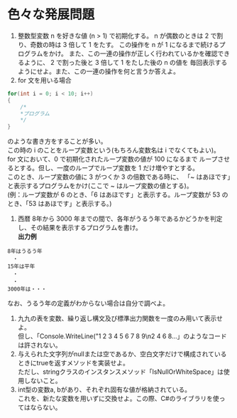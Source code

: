 # 色々な発展問題
1. 整数型変数 n を好きな値 (n > 1) で初期化する。
n が偶数のときは 2 で割り、奇数の時は 3 倍して 1 をたす。
この操作を n が 1 になるまで続けるプログラムをかけ。
また、この一連の操作が正しく行われているかを確認できるように、
2 で割った後と 3 倍して 1 をたした後の n の値を
毎回表示するようにせよ。また、この一連の操作を何と言うか答えよ。
1. for 文を用いる場合
``` csharp
for(int i = 0; i < 10; i++)
{
    /*
    *プログラム
    */
}  
```
のような書き方をすることが多い。  
この時の i のことをループ変数という(もちろん変数名は i でなくてもよい)。  
for 文において、0 で初期化されたループ変数の値が 100 になるまで
ループさせるとする。但し、一度のループでループ変数を 1 だけ増やすとする。  
このとき、ループ変数の値に 3 がつくか 3 の倍数である時に、
「~ はあほです」と表示するプログラムをかけ(ここで ~ はループ変数の値とする)。  
(例：ループ変数が 6 のとき、「6 はあほです」と表示する。ループ変数が 53 のとき、「53 はあほです」と表示する。)
1. 西暦 8年から 3000 年までの間で、各年がうるう年であるかどうかを判定し、その結果を表示するプログラムを書け。  
**出力例**
```
8年はうるう年
　・
15年は平年
　・
　・
3000年は・・・
```
なお、うるう年の定義がわからない場合は自分で調べよ。
1. 九九の表を変数、繰り返し構文及び標準出力関数を一度のみ用いて表示せよ。  
但し、「Console.WriteLine("1 2 3 4 5 6 7 8 9\n2 4 6 8...」のようなコードは許されない。
1. 与えられた文字列がnullまたは空であるか、空白文字だけで構成されているときにtrueを返すメソッドを実装せよ。  
ただし、stringクラスのインスタンスメソッド「IsNullOrWhiteSpace」は使用しないこと。
1. int型の変数a, bがあり、それぞれ固有な値が格納されている。  
これを、新たな変数を用いずに交換せよ。この際、C#のライブラリを使ってはならない。
